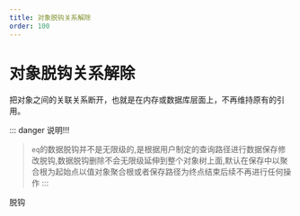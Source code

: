 ```yaml
---
title: 对象脱钩关系解除
order: 100
---
```


# 对象脱钩关系解除
把对象之间的关联关系断开，也就是在内存或数据库层面上，不再维持原有的引用。


::: danger 说明!!!
> `eq`的数据脱钩并不是无限级的,是根据用户制定的查询路径进行数据保存修改脱钩,数据脱钩删除不会无限级延伸到整个对象树上面,默认在保存中以聚合根为起始点以值对象聚合根或者保存路径为终点结束后续不再进行任何操作
:::

脱钩